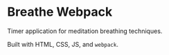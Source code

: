 # Breathe Webpack

Timer application for meditation breathing techniques.

Built with HTML, CSS, JS, and `webpack`.
